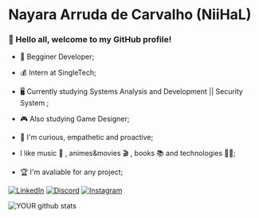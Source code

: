 # Nayara Arruda de Carvalho (NiiHaL)

### :handshake: Hello all, welcome to my GitHub profile!


- :beginner: Begginer Developer;

- :moneybag: Intern at SingleTech;

-  :desktop_computer: Currently studying Systems Analysis and Development || Security System ;

- :video_game: Also studying Game Designer;

- :call_me_hand: I'm curious, empathetic and proactive;

- I like music :metal: , animes&movies :clapper: , books :books: and technologies :woman_technologist:;

- :trophy: I'm avaliable for any project;
  

[![LinkedIn](https://img.shields.io/badge/LinkedIn-000?style=for-the-badge&logo=linkedin&logoColor=0E76A8)](https://www.linkedin.com/in/nihal182/)
[![Discord](https://img.shields.io/badge/Discord-000?style=for-the-badge&logo=discord)](https://www.discord.com/in/niihal/)
[![Instagram](https://img.shields.io/badge/Instagram-000?style=for-the-badge&logo=instagram)](https://www.instagram.com/notexist4u/)
  


![YOUR github stats](https://github-readme-stats.vercel.app/api?username=Nihal182)

